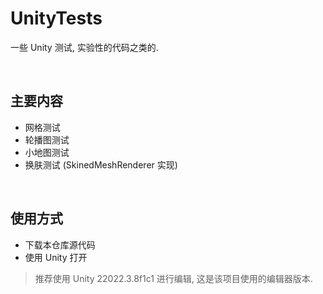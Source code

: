 # UnityTests

一些 Unity 测试, 实验性的代码之类的.

<br/>

## 主要内容

- 网格测试
- 轮播图测试
- 小地图测试
- 换肤测试 (SkinedMeshRenderer 实现)

<br/>

## 使用方式

- 下载本仓库源代码
- 使用 Unity 打开

> 推荐使用 Unity 22022.3.8f1c1 进行编辑, 这是该项目使用的编辑器版本.
